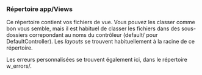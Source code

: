 ### Répertoire app/Views

Ce répertoire contient vos fichiers de vue. Vous pouvez les classer comme bon vous semble, mais il est habituel de classer les fichiers dans des sous-dossiers correpondant au noms du contrôleur (default/ pour DefaultController). Les *layouts* se trouvent habituellement à la racine de ce répertoire.

Les erreurs personnalisées se trouvent également ici, dans le répertoire w_errors/.